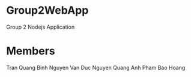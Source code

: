 # Group2WebApp
Group 2 Nodejs Application
# Members
Tran Quang Binh
Nguyen Van Duc
Nguyen Quang Anh
Pham Bao Hoang